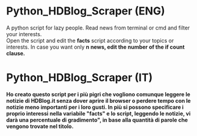 # Python_HDBlog_Scraper (ENG)
  A python script for lazy people. Read news from terminal or cmd and filter your interests.<br>
  Open the script and edit the <b>facts</b> script according to your topics or interests.
  In case you want only <b>n</n> news, edit the number of the <b>if count</b> clause.

# Python_HDBlog_Scraper (IT)

Ho creato questo script per i più pigri che vogliono comunque leggere le notizie di HDBlog.it senza dover aprire il browser o perdere tempo con le notizie meno importanti per i loro gusti.
In più si possono specificare i proprio interessi nella variabile "facts" e lo script, leggendo le notizie, vi darà una percentuale di gradimento", in base alla quantità di parole che vengono trovate nel titolo.
